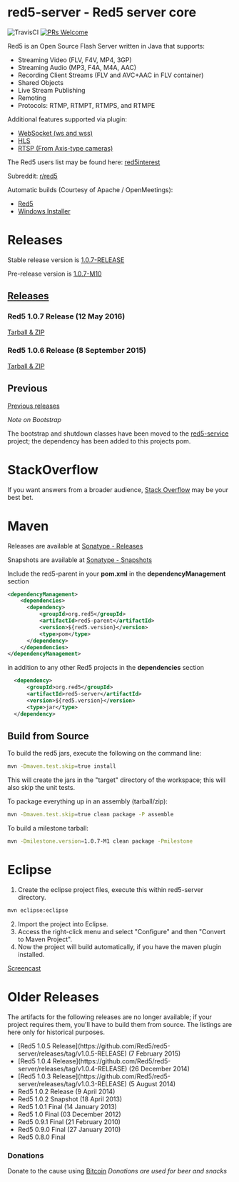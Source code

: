 red5-server - Red5 server core
===========

![TravisCI](https://travis-ci.org/Red5/red5-server.svg?branch=master) 
[![PRs Welcome](https://img.shields.io/badge/PRs-welcome-brightgreen.svg?style=flat-square)](http://makeapullrequest.com)

Red5 is an Open Source Flash Server written in Java that supports:

 * Streaming Video (FLV, F4V, MP4, 3GP)
 * Streaming Audio (MP3, F4A, M4A, AAC)
 * Recording Client Streams (FLV and AVC+AAC in FLV container)
 * Shared Objects
 * Live Stream Publishing
 * Remoting
 * Protocols: RTMP, RTMPT, RTMPS, and RTMPE
  
Additional features supported via plugin:
 
 * [WebSocket (ws and wss)](https://github.com/Red5/red5-websocket)
 * [HLS](https://github.com/Red5/red5-hls-plugin)
 * [RTSP (From Axis-type cameras)](https://github.com/Red5/red5-rtsp-restreamer)

The Red5 users list may be found here: [red5interest](https://groups.google.com/forum/#!forum/red5interest)

Subreddit: [r/red5](http://www.reddit.com/r/red5)

Automatic builds (Courtesy of Apache / OpenMeetings): 
 * [Red5](https://builds.apache.org/view/M-R/view/OpenMeetings/job/Red5-server/)
 * [Windows Installer](https://builds.apache.org/view/M-R/view/OpenMeetings/job/red5-installer/)

# Releases
Stable release version is [1.0.7-RELEASE](https://github.com/Red5/red5-server/releases/tag/v1.0.7-RELEASE)

Pre-release version is [1.0.7-M10](https://github.com/Red5/red5-server/releases/tag/v1.0.7-M10)

[Releases](https://github.com/Red5/red5-server/releases/latest)
----------------
### Red5 1.0.7 Release (12 May 2016)
[Tarball &amp; ZIP](https://github.com/Red5/red5-server/releases/tag/v1.0.7-RELEASE)

### Red5 1.0.6 Release (8 September 2015)
[Tarball &amp; ZIP](https://github.com/Red5/red5-server/releases/tag/v1.0.6-RELEASE)

## Previous
[Previous releases](https://github.com/Red5/red5-server/blob/master/README.md#previous-releases)

<i>Note on Bootstrap</i>

The bootstrap and shutdown classes have been moved to the [red5-service](https://github.com/Red5/red5-service) project; the dependency has been added to this projects pom.

# StackOverflow
If you want answers from a broader audience, [Stack Overflow](http://stackoverflow.com/tags/red5/info) may be your best bet.

# Maven
Releases are available at [Sonatype - Releases](https://oss.sonatype.org/content/repositories/releases/org/red5/)

Snapshots are available at [Sonatype - Snapshots](https://oss.sonatype.org/content/repositories/snapshots/org/red5/)

Include the red5-parent in your __pom.xml__  in the __dependencyManagement__ section
```xml
<dependencyManagement>
    <dependencies>
      <dependency>
          <groupId>org.red5</groupId>
          <artifactId>red5-parent</artifactId>
          <version>${red5.version}</version>
          <type>pom</type>
      </dependency>
    </dependencies>
</dependencyManagement>  
```
in addition to any other Red5 projects in the __dependencies__ section
```xml
  <dependency>
      <groupId>org.red5</groupId>
      <artifactId>red5-server</artifactId>
      <version>${red5.version}</version>
      <type>jar</type>
  </dependency>
```

## Build from Source

To build the red5 jars, execute the following on the command line:
```sh
mvn -Dmaven.test.skip=true install
```
This will create the jars in the "target" directory of the workspace; this will also skip the unit tests.

To package everything up in an assembly (tarball/zip):
```sh
mvn -Dmaven.test.skip=true clean package -P assemble
```
To build a milestone tarball:
```sh
mvn -Dmilestone.version=1.0.7-M1 clean package -Pmilestone
```

# Eclipse

1. Create the eclipse project files, execute this within red5-server directory.
```sh
mvn eclipse:eclipse
```
2. Import the project into Eclipse.
3. Access the right-click menu and select "Configure" and then "Convert to Maven Project".
4. Now the project will build automatically, if you have the maven plugin installed.

[Screencast](http://screencast.com/t/2sgjMevf9)

# Older Releases
The artifacts for the following releases are no longer available; if your project requires them, you'll have to build them from source. The listings are here only for historical purposes.

<ul>
<li>[Red5 1.0.5 Release](https://github.com/Red5/red5-server/releases/tag/v1.0.5-RELEASE) (7 February 2015)</li>
<li>[Red5 1.0.4 Release](https://github.com/Red5/red5-server/releases/tag/v1.0.4-RELEASE) (26 December 2014)</li>
<li>[Red5 1.0.3 Release](https://github.com/Red5/red5-server/releases/tag/v1.0.3-RELEASE) (5 August 2014)</li>
<li>Red5 1.0.2 Release (9 April 2014)</li>
<li>Red5 1.0.2 Snapshot (18 April 2013)</li>
<li>Red5 1.0.1 Final (14 January 2013)</li>
<li>Red5 1.0 Final (03 December 2012)</li>
<li>Red5 0.9.1 Final (21 February 2010)</li>
<li>Red5 0.9.0 Final (27 January 2010)</li>
<li>Red5 0.8.0 Final</li>
</ul>

### Donations
Donate to the cause using [Bitcoin](https://coinbase.com/checkouts/2c5f023d24b12245d17f8ff8afe794d3)
<i>Donations are used for beer and snacks</i>

